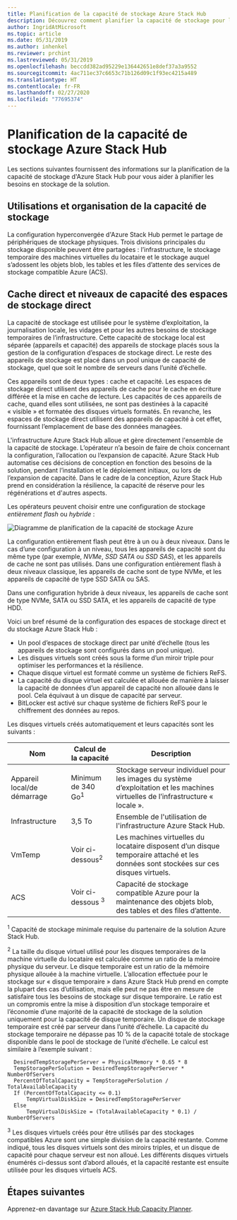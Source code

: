 ```yaml
---
title: Planification de la capacité de stockage Azure Stack Hub
description: Découvrez comment planifier la capacité de stockage pour les déploiements Azure Stack Hub.
author: IngridAtMicrosoft
ms.topic: article
ms.date: 05/31/2019
ms.author: inhenkel
ms.reviewer: prchint
ms.lastreviewed: 05/31/2019
ms.openlocfilehash: beccdd382ad95229e136442651e8def37a3a9552
ms.sourcegitcommit: 4ac711ec37c6653c71b126d09c1f93ec4215a489
ms.translationtype: HT
ms.contentlocale: fr-FR
ms.lasthandoff: 02/27/2020
ms.locfileid: "77695374"
---
```

# <a name="azure-stack-hub-storage-capacity-planning"></a>Planification de la capacité de stockage Azure Stack Hub

Les sections suivantes fournissent des informations sur la planification de la capacité de stockage d'Azure Stack Hub pour vous aider à planifier les besoins en stockage de la solution.

## <a name="uses-and-organization-of-storage-capacity"></a>Utilisations et organisation de la capacité de stockage

La configuration hyperconvergée d'Azure Stack Hub permet le partage de périphériques de stockage physiques. Trois divisions principales du stockage disponible peuvent être partagées : l’infrastructure, le stockage temporaire des machines virtuelles du locataire et le stockage auquel s’adossent les objets blob, les tables et les files d’attente des services de stockage compatible Azure (ACS).

## <a name="storage-spaces-direct-cache-and-capacity-tiers"></a>Cache direct et niveaux de capacité des espaces de stockage direct

La capacité de stockage est utilisée pour le système d’exploitation, la journalisation locale, les vidages et pour les autres besoins de stockage temporaires de l’infrastructure. Cette capacité de stockage local est séparée (appareils et capacité) des appareils de stockage placés sous la gestion de la configuration d’espaces de stockage direct. Le reste des appareils de stockage est placé dans un pool unique de capacité de stockage, quel que soit le nombre de serveurs dans l’unité d’échelle.

Ces appareils sont de deux types : cache et capacité. Les espaces de stockage direct utilisent des appareils de cache pour le cache en écriture différée et la mise en cache de lecture. Les capacités de ces appareils de cache, quand elles sont utilisées, ne sont pas destinées à la capacité « visible » et formatée des disques virtuels formatés. En revanche, les espaces de stockage direct utilisent des appareils de capacité à cet effet, fournissant l’emplacement de base des données managées.

L'infrastructure Azure Stack Hub alloue et gère directement l'ensemble de la capacité de stockage. L’opérateur n’a besoin de faire de choix concernant la configuration, l’allocation ou l’expansion de capacité. Azure Stack Hub automatise ces décisions de conception en fonction des besoins de la solution, pendant l’installation et le déploiement initiaux, ou lors de l’expansion de capacité. Dans le cadre de la conception, Azure Stack Hub prend en considération la résilience, la capacité de réserve pour les régénérations et d'autres aspects.

Les opérateurs peuvent choisir entre une configuration de stockage *entièrement flash* ou *hybride* :

![Diagramme de planification de la capacité de stockage Azure](media/azure-stack-capacity-planning/storage.png)

La configuration entièrement flash peut être à un ou à deux niveaux. Dans le cas d’une configuration à un niveau, tous les appareils de capacité sont du même type (par exemple, *NVMe*, *SSD SATA* ou *SSD SAS*), et les appareils de cache ne sont pas utilisés. Dans une configuration entièrement flash à deux niveaux classique, les appareils de cache sont de type NVMe, et les appareils de capacité de type SSD SATA ou SAS.

Dans une configuration hybride à deux niveaux, les appareils de cache sont de type NVMe, SATA ou SSD SATA, et les appareils de capacité de type HDD.

Voici un bref résumé de la configuration des espaces de stockage direct et du stockage Azure Stack Hub :
- Un pool d’espaces de stockage direct par unité d’échelle (tous les appareils de stockage sont configurés dans un pool unique).
- Les disques virtuels sont créés sous la forme d’un miroir triple pour optimiser les performances et la résilience.
- Chaque disque virtuel est formaté comme un système de fichiers ReFS.
- La capacité du disque virtuel est calculée et allouée de manière à laisser la capacité de données d’un appareil de capacité non allouée dans le pool. Cela équivaut à un disque de capacité par serveur.
- BitLocker est activé sur chaque système de fichiers ReFS pour le chiffrement des données au repos. 

Les disques virtuels créés automatiquement et leurs capacités sont les suivants :

|Nom|Calcul de la capacité|Description|
|-----|-----|-----|
|Appareil local/de démarrage|Minimum de 340 Go<sup>1</sup>|Stockage serveur individuel pour les images du système d’exploitation et les machines virtuelles de l’infrastructure « locale ».|
|Infrastructure|3,5 To|Ensemble de l'utilisation de l'infrastructure Azure Stack Hub.|
|VmTemp|Voir ci-dessous<sup>2</sup>|Les machines virtuelles du locataire disposent d’un disque temporaire attaché et les données sont stockées sur ces disques virtuels.|
|ACS|Voir ci-dessous <sup>3</sup>|Capacité de stockage compatible Azure pour la maintenance des objets blob, des tables et des files d’attente.|

<sup>1</sup> Capacité de stockage minimale requise du partenaire de la solution Azure Stack Hub.

<sup>2</sup> La taille du disque virtuel utilisé pour les disques temporaires de la machine virtuelle du locataire est calculée comme un ratio de la mémoire physique du serveur. Le disque temporaire est un ratio de la mémoire physique allouée à la machine virtuelle. L’allocation effectuée pour le stockage sur « disque temporaire » dans Azure Stack Hub prend en compte la plupart des cas d’utilisation, mais elle peut ne pas être en mesure de satisfaire tous les besoins de stockage sur disque temporaire. Le ratio est un compromis entre la mise à disposition d’un stockage temporaire et l’économie d’une majorité de la capacité de stockage de la solution uniquement pour la capacité de disque temporaire. Un disque de stockage temporaire est créé par serveur dans l’unité d’échelle. La capacité du stockage temporaire ne dépasse pas 10 % de la capacité totale de stockage disponible dans le pool de stockage de l’unité d’échelle. Le calcul est similaire à l’exemple suivant :

```
  DesiredTempStoragePerServer = PhysicalMemory * 0.65 * 8
  TempStoragePerSolution = DesiredTempStoragePerServer * NumberOfServers
  PercentOfTotalCapacity = TempStoragePerSolution / TotalAvailableCapacity
  If (PercentOfTotalCapacity <= 0.1)
      TempVirtualDiskSize = DesiredTempStoragePerServer
  Else
      TempVirtualDiskSize = (TotalAvailableCapacity * 0.1) / NumberOfServers
```

<sup>3</sup> Les disques virtuels créés pour être utilisés par des stockages compatibles Azure sont une simple division de la capacité restante. Comme indiqué, tous les disques virtuels sont des miroirs triples, et un disque de capacité pour chaque serveur est non alloué. Les différents disques virtuels énumérés ci-dessus sont d’abord alloués, et la capacité restante est ensuite utilisée pour les disques virtuels ACS.

## <a name="next-steps"></a>Étapes suivantes

Apprenez-en davantage sur [Azure Stack Hub Capacity Planner](azure-stack-capacity-planner.md).
